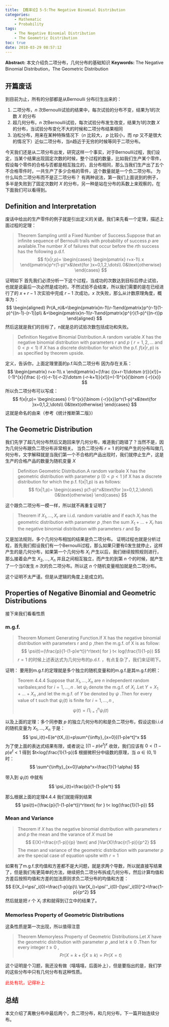 ```yaml
---
title: 【概率论】5-5:The Negative Binomial Distribution
categories:
    - Mathematic
    - Probability
tags:
    - The Negative Binomial Distribution
    - The Geometric Distribution
toc: true
date: 2018-03-29 08:57:12
---
```


**Abstract:** 本文介绍负二项分布，几何分布的基础知识
**Keywords:** The Negative Binomial Distribution，The Geometric Distribution

<!--more-->
## 开篇废话
到目前为止，所有的分部都是从Bernoulli 分布衍生出来的：
1. 二项分布，$n$ 次Bernoulli试验的结果中，每次试验的分布不变，结果为1的次数 $X$ 的分布
2. 超几何分布，$n$ 次Bernoulli试验，每次试验分布发生改变，结果为1的次数 $X$ 的分布，当试验分布变化不大的时候和二项分布结果相同
3. 泊松分布，用来在某种特殊情况下（$n$ 比较大， $p$ 比较小，而 $np$ 又不是很大的情况下）近似二项分布，当n趋近于无穷的时候等同于二项分布。

今天我们还是从二项分布出发，研究这样一个事实，对于Bernoulli过程，我们设定，当某个结果出现固定次数的时候，整个过程的数量，比如我们生产某个零件，假设每个零件的合格与否都是相互独立的，且分布相同，那么当我们生产出了五个不合格零件时，一共生产了多少合格的零件，这个数量就是一个负二项分布。
为什么叫负二项分布而不是正二项分布？
有两种说法，第一我们上面说到的例子，多半是失败到了固定次数时 $X$ 的分布，另一种是站在分布的系数上来观察的，在下面我们可以看得到。
## Definition and Interpretation
废话中给出的生产零件的例子就是引出定义的关键。我们来先看一个定理，描述上面过程的定理：
>Theorem Sampling until a Fixed Number of Success.Suppose that an infinite sequence of Bernoulli trails with probability of success $p$ are available.The number $X$ of failures that occur before the $r$th success has the following p.d.f.
$$
f(x|r,p)=
\begin{cases}
\begin{pmatrix}
r+x-1\\
x
\end{pmatrix}p^r(1-p)^x&\text{for }x=0,1,2,\dots\\
0&\text{otherwise}
\end{cases}
$$

证明如下
首先我们必须分析一下这个过程，当成功的次数达到目标后停止试验，也就是说最后一次必然是成功的，不然试验不会结束，所以我们需要的是在已经进行了的 $x+r-1$ 次实验中完成 $r-1$ 次成功，$x$ 次失败，那么从计数原理角度，概率为：
$$
\begin{aligned}
Pr(A_n)&=\begin{pmatrix}n-1\\r-1\end{pmatrix}p^{r-1}(1-p)^{(n-1)-(r-1)}p\\
&=\begin{pmatrix}n-1\\r-1\end{pmatrix}p^{r}(1-p)^{(n-r)}p
\end{aligned}
$$
然后这就是我们的目标了，n就是总的试验次数包括成功和失败。

>Definition Negative Binomial Distribution.A random variable $X$ has the negative binomial distribution with parameters $r$ and $p$ ( $r=1,2,\dots$ and $0 < p < 1$) if $X$ has a discrete distribution for which the p.f. $f(x|r,p)$ is as specified by theorem upside.

定义，告诉你，上面定理里面的p.f.叫负二项分布
因为存在关系：
$$
\begin{pmatrix}
r+x-1\\
x
\end{pmatrix}={\frac {(x+r-1)\dotsm (r)}{x!}}=(-1)^{x}{\frac {(-r)(-r-1)(-r-2)\dotsm (-r-k+1)}{x!}}=(-1)^{x}{\binom {-r}{x}}
$$
所以负二项分布可以写成：
$$
f(x|r,p)=
\begin{cases}
(-1)^{x}{\binom {-r}{x}}p^r(1-p)^x&\text{for }x=0,1,2,\dots\\
0&\text{otherwise}
\end{cases}
$$
这就是命名的由来（参考《统计推断第二版》）

## The Geometric Distribution
我们先学了超几何分布然后又跑回来学几何分布，难道我们跑错了？当然不是，因为几何分布跟负二项分布非常相关。
当负二项分布 $r=1$ 的时候产生的分布叫做几何分布，文字解释就是当我们第一个不合格的产品出现时，我们就停止生产，这是生产的合格产品的数量为随机变量 $X$

>Definition Geometric Distribution.A random varibale X has the geometric distribution with parameter p ($0 < p < 1$ )if X has a discrete distribution for which the p.f. f(x|1,p) is as follows:
$$
f(x|1,p)=
\begin{cases}
p(1-p)^x&\text{for }x=0,1,2,\dots\\
0&\text{otherwise}
\end{cases}
$$

这个跟负二项分布一模一样，所以就不再重复证明了
>Theorem if $X_1,\dots,X_r$ are i.i.d. random variable and if each $X_i$ has the geometric distribution with parameter $p$ ,then the sum $X_1+\dots+X_r$ has the negative binomial distribution with parameters $r$ and $p

又是加法规则，多个几何分布相加的结果是负二项分布。
证明过程也就是分析过程，首先我们假设我们有一个Bernoulli过程，那么如果只要有0发生就停止，这样产生的是几何分布，如果第一个几何分布 $X_i$ 产生以后，我们继续按照规则进行，那么接着会产生 $X_2,\dots,X_n$ 并且之间相互独立，而产生的到第 $n$ 个的时候，就产生了一个当0发生 $n$ 次的负二项分布。所以这 $n$ 个随机变量相加就是负二项分布。

这个证明不太严谨。但是从逻辑的角度上是成立的。
## Properties of Negative Binomial and Geometric Distributions
接下来我们看看性质
### m.g.f.
>Theorem Moment Generating Function.If X has the negative binomial distribution with parameters r and p ,then the m.g.f. of X is as follow:
$$
\psi(t)=(\frac{p}{1-(1-p)e^t})^r\text{ for } t< log(\frac{1}{1-p})
$$
$r=1$ 的时候上述表达式为几何分布的p.d.f. ，有点复杂了，我们来证明下。

证明：
要用到m.g.f.的定理就是多个独立的随机变量和的m.g.f.是其m.g.f.的积：
>Teorem 4.4.4 Suppose that $X_1,\dots,X_n$ are $n$ independent random varibales;and for $i=1,\dots,n$ . let $\psi_i$ denote the m.g.f. of $X_i$ .Let $Y=X_1+\dots+X_n$ ,and let the m.g.f. of $Y$ be denoted by $\psi$ .Then for every value of t such that $\psi_i(t)$ is finite for $i=1,\dots,n$ ,
$$
\psi(t)=\Pi^{n}_{i=1}\psi_i(t)
$$

以及上面的定理：多个同参数 $p$ 的独立几何分布的和是负二项分布，假设这些i.i.d的随机变量为 $X_1,\dots,X_n$
于是：
$$
\psi_i(t)=E(e^{tX_i})=p\sum^{\infty}_{x=0}[(1-p)e^t]^x
$$
为了使上面的表达式结果有限，或者说让 $[(1-p)e^t]^x$ 收敛，我们应该有 $0< (1-p)e^t < 1$  得到 $t<log(\frac{1}{1-p})$
根据微积分中级数的原理，当 $\alpha\in (0,1)$ 时：
$$
\sum^{\infty}_{x=0}\alpha^x=\frac{1}{1-\alpha}
$$

带入到 $\psi_i(t)$ 中就有
$$
\psi_i(t)=\frac{p}{1-(1-p)e^t}
$$

那么根据上面的定理4.4.4 我们就能得到结果
$$
\psi(t)=(\frac{p}{1-(1-p)e^t})^r\text{ for } t< log(\frac{1}{1-p})
$$

### Mean and Variance
>Theorem if $X$ has the negative binomial distribution with parameters $r$ and $p$ the mean and the varance of $X$ must be
$$
E(X)=\frac{r(1-p)}{p} \text{ and }Var(X)\frac{r(1-p)}{p^2}
$$
The mean and variance of the geometric distribution with parameter $p$ are the special case of equation upsite with $r=1$

如果有了m.g.f.求均值和方差都不是大问题，就是求两个导数，所以就直接写结果了，但是我们有更简单的方法，继续把负二项分布拆成几何分布，然后计算均值和方差后按照均值和方差的加法原则求负二项分布的均值和方差：
$$
E(X_i)=\psi'_i(0)=\frac{1-p}{p}\\
Var(X_i)=\psi''_i(0)-[\psi'_i(0)]^2=\frac{1-p}{p^2}
$$
然后就是把 $r$ 个 $X_i$ 求和就得到订立中的结果了。

### Memorless Property of Geometric Distributions
这条性质是第一次出现，所以值得注意
>Theorem Memoryless Property of Geometric Distributions.Let $X$ have the geometric distribution with parameter $p$ ,and let $k\geq 0$ .Then for every integer $t\geq 0$ ,
$$
Pr(X=k+t|X\geq k)=Pr(X=t)
$$

这个证明是个习题，我还没有做（嘻嘻嘻，后面补上），但是要指出的是，我们学的这些分布中只有几何分布有这种性质。

<font color='ff000'>此处有坑，记得补上</font>
## 总结
本文介绍了离散分布中最后两个，负二项分布，和几何分布，下一篇开始连续分布。
